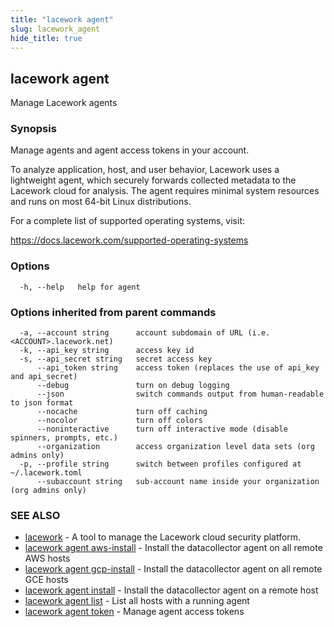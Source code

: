 ```yaml
---
title: "lacework agent"
slug: lacework_agent
hide_title: true
---
```


## lacework agent

Manage Lacework agents

### Synopsis

Manage agents and agent access tokens in your account.

To analyze application, host, and user behavior, Lacework uses a lightweight agent,
which securely forwards collected metadata to the Lacework cloud for analysis. The
agent requires minimal system resources and runs on most 64-bit Linux distributions.

For a complete list of supported operating systems, visit:

  https://docs.lacework.com/supported-operating-systems

### Options

```
  -h, --help   help for agent
```

### Options inherited from parent commands

```
  -a, --account string      account subdomain of URL (i.e. <ACCOUNT>.lacework.net)
  -k, --api_key string      access key id
  -s, --api_secret string   secret access key
      --api_token string    access token (replaces the use of api_key and api_secret)
      --debug               turn on debug logging
      --json                switch commands output from human-readable to json format
      --nocache             turn off caching
      --nocolor             turn off colors
      --noninteractive      turn off interactive mode (disable spinners, prompts, etc.)
      --organization        access organization level data sets (org admins only)
  -p, --profile string      switch between profiles configured at ~/.lacework.toml
      --subaccount string   sub-account name inside your organization (org admins only)
```

### SEE ALSO

* [lacework](lacework.md)	 - A tool to manage the Lacework cloud security platform.
* [lacework agent aws-install](lacework_agent_aws-install.md)	 - Install the datacollector agent on all remote AWS hosts
* [lacework agent gcp-install](lacework_agent_gcp-install.md)	 - Install the datacollector agent on all remote GCE hosts
* [lacework agent install](lacework_agent_install.md)	 - Install the datacollector agent on a remote host
* [lacework agent list](lacework_agent_list.md)	 - List all hosts with a running agent
* [lacework agent token](lacework_agent_token.md)	 - Manage agent access tokens

